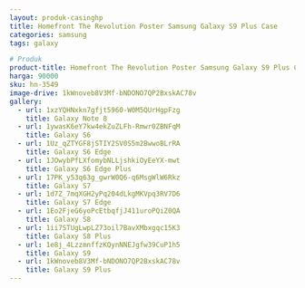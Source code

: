 ```yaml
---
layout: produk-casinghp
title: Homefront The Revolution Poster Samsung Galaxy S9 Plus Case
categories: samsung
tags: galaxy

# Produk
product-title: Homefront The Revolution Poster Samsung Galaxy S9 Plus Case
harga: 90000
sku: hn-3549
image-drive: 1kWnoveb8V3Mf-bNDONO7QP2BxskAC78v
gallery:
  - url: 1xzYQHNxkn7gfjt5960-W0M5QUrHgpFzg
    title: Galaxy Note 8
  - url: 1ywasK6eY7kw4ekZuZLFh-Rmwr0ZBNFqM
    title: Galaxy S6
  - url: 1Uz_qZTYGF8jSTIY2SV0S5m2BwwoBLrRA
    title: Galaxy S6 Edge
  - url: 1JOwybPfLXfomybNLLjshkiOyEeYX-mwt
    title: Galaxy S6 Edge Plus
  - url: 17PK_y53q63g_gwrW0Q6-q6MsgWlW6Rkz
    title: Galaxy S7
  - url: 1d7Z_7mqXGH2yPq204dLkgMKVpq3RV7D6
    title: Galaxy S7 Edge
  - url: 1Eo2FjeG6yoPcEtbqfjJ411uroPQiZ0QA
    title: Galaxy S8
  - url: 1ii7STUgLwpLZ73oil7BavXMbxgqc15K3
    title: Galaxy S8 Plus
  - url: 1e8j_4LzzmnffzKQynNNEJgfw39CuP1h5
    title: Galaxy S9
  - url: 1kWnoveb8V3Mf-bNDONO7QP2BxskAC78v
    title: Galaxy S9 Plus
---
```

